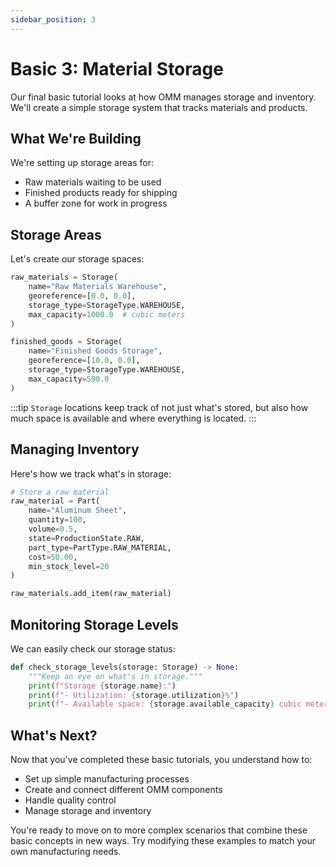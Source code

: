 ```yaml
---
sidebar_position: 3
---
```


# Basic 3: Material Storage

Our final basic tutorial looks at how OMM manages storage and inventory. We'll create a simple storage system that tracks materials and products.

## What We're Building

We're setting up storage areas for:
- Raw materials waiting to be used
- Finished products ready for shipping
- A buffer zone for work in progress

## Storage Areas

Let's create our storage spaces:

```python
raw_materials = Storage(
    name="Raw Materials Warehouse",
    georeference=[0.0, 0.0],
    storage_type=StorageType.WAREHOUSE,
    max_capacity=1000.0  # cubic meters
)

finished_goods = Storage(
    name="Finished Goods Storage",
    georeference=[10.0, 0.0],
    storage_type=StorageType.WAREHOUSE,
    max_capacity=500.0
)
```

:::tip
`Storage` locations keep track of not just what's stored, but also how much space is available and where everything is located.
:::

## Managing Inventory

Here's how we track what's in storage:

```python
# Store a raw material
raw_material = Part(
    name="Aluminum Sheet",
    quantity=100,
    volume=0.5,
    state=ProductionState.RAW,
    part_type=PartType.RAW_MATERIAL,
    cost=50.00,
    min_stock_level=20
)

raw_materials.add_item(raw_material)
```

## Monitoring Storage Levels

We can easily check our storage status:

```python
def check_storage_levels(storage: Storage) -> None:
    """Keep an eye on what's in storage."""
    print(f"Storage {storage.name}:")
    print(f"- Utilization: {storage.utilization}%")
    print(f"- Available space: {storage.available_capacity} cubic meters")
```

## What's Next?

Now that you've completed these basic tutorials, you understand how to:
- Set up simple manufacturing processes
- Create and connect different OMM components
- Handle quality control
- Manage storage and inventory

You're ready to move on to more complex scenarios that combine these basic concepts in new ways. Try modifying these examples to match your own manufacturing needs.